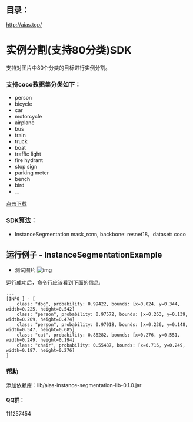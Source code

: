 ## 目录：
http://aias.top/


# 实例分割(支持80分类)SDK
支持对图片中80个分类的目标进行实例分割。

### 支持coco数据集分类如下：
- person
- bicycle
- car
- motorcycle
- airplane
- bus
- train
- truck
- boat
- traffic light
- fire hydrant
- stop sign
- parking meter
- bench
- bird
- ...

[点击下载](https://djl-model.oss-cn-hongkong.aliyuncs.com/AIAS/Instance_segmentation_sdk/coco_classes.txt)

### SDK算法：
-  InstanceSegmentation
mask_rcnn, backbone: resnet18，dataset: coco

## 运行例子 - InstanceSegmentationExample
- 测试图片
![img](https://djl-model.oss-cn-hongkong.aliyuncs.com/AIAS/Instance_segmentation_sdk/result.jpeg)

运行成功后，命令行应该看到下面的信息:
```text
...
[INFO ] - [
	class: "dog", probability: 0.99422, bounds: [x=0.024, y=0.344, width=0.225, height=0.542]
	class: "person", probability: 0.97572, bounds: [x=0.263, y=0.139, width=0.209, height=0.474]
	class: "person", probability: 0.97018, bounds: [x=0.236, y=0.148, width=0.547, height=0.685]
	class: "cat", probability: 0.88282, bounds: [x=0.276, y=0.551, width=0.249, height=0.194]
	class: "chair", probability: 0.55487, bounds: [x=0.716, y=0.249, width=0.187, height=0.276]
]
```

### 帮助 
添加依赖库：lib/aias-instance-segmentation-lib-0.1.0.jar

#### QQ群：
111257454

